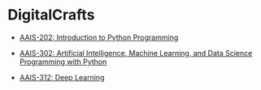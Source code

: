# DigitalCrafts 


- [AAIS-202: Introduction to Python Programming](/module1/index.md)

- [AAIS-302: Artificial Intelligence, Machine Learning, and Data Science Programming with Python](module2/index.md)

- [AAIS-312: Deep Learning](week3/index.md)

<!-- 
- [Week 4 - JavaScript, HTML Manipulation, Events, Callbacks](week4/index.md)

- [Week 5 - REST API, Promises](week5/index.md) 
- [Week 6 - UI Project Week]
- [Week 7 - Node](week7/index.md)

- [Week 8 - Database](week8/index.md)

- [Week 9 - Backend Project Week]
- [Week 10 - React](week11/index.md)
- [Week 11 - Career Week]
- [Week 12 - Redux](week12/index.md)
- [Week 13 - Advanced Week](week13/index.md)
--> 

